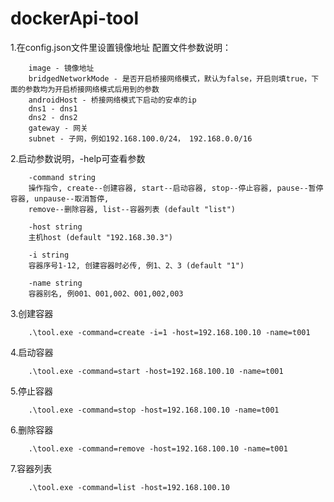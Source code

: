 # dockerApi-tool

1.在config.json文件里设置镜像地址
    配置文件参数说明：

        image - 镜像地址
        bridgedNetworkMode - 是否开启桥接网络模式，默认为false，开启则填true，下面的参数均为开启桥接网络模式后用到的参数
        androidHost - 桥接网络模式下启动的安卓的ip
        dns1 - dns1
        dns2 - dns2
        gateway - 网关
        subnet - 子网，例如192.168.100.0/24， 192.168.0.0/16

2.启动参数说明，-help可查看参数

        -command string
        操作指令, create--创建容器, start--启动容器, stop--停止容器, pause--暂停容器, unpause--取消暂停, 
        remove--删除容器, list--容器列表 (default "list")

        -host string
        主机host (default "192.168.30.3")

        -i string
        容器序号1-12, 创建容器时必传, 例1、2、3 (default "1")

        -name string
        容器别名, 例001、001,002、001,002,003

3.创建容器

        .\tool.exe -command=create -i=1 -host=192.168.100.10 -name=t001

4.启动容器

        .\tool.exe -command=start -host=192.168.100.10 -name=t001

5.停止容器

        .\tool.exe -command=stop -host=192.168.100.10 -name=t001

6.删除容器

        .\tool.exe -command=remove -host=192.168.100.10 -name=t001

7.容器列表

        .\tool.exe -command=list -host=192.168.100.10

